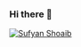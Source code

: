 ### Hi there 👋

<a href="https://github.com/sufyanshoaib?tab=repositories"><img src="https://github-readme-stats.vercel.app/api?username=sufyanshoaib&show_icons=true&theme=default&count_private==true&include_all_commits=true" alt="Sufyan Shoaib"></a>


<!--
**sufyanshoaib/sufyanshoaib** is a ✨ _special_ ✨ repository because its `README.md` (this file) appears on your GitHub profile.

Here are some ideas to get you started:

- 🔭 I’m currently working on ...
- 🌱 I’m currently learning ...
- 👯 I’m looking to collaborate on ...
- 🤔 I’m looking for help with ...
- 💬 Ask me about ...
- 📫 How to reach me: ...
- 😄 Pronouns: ...
- ⚡ Fun fact: ...
-->
